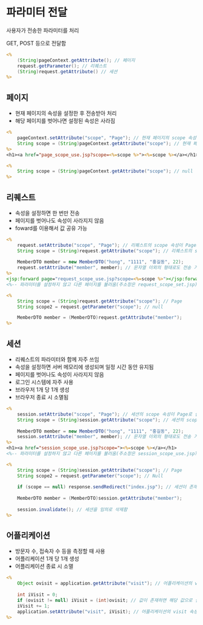 # 파라미터 전달
사용자가 전송한 파라미터를 처리

GET, POST 등으로 전달함
```jsp
<% 
    (String)pageContext.getAttribute(); // 페이지
    request.getParameter(); // 리퀘스트
    (String)request.getAttribute() // 세션
%>
```

## 페이지
- 현재 페이지의 속성을 설정한 후 전송받아 처리
- 해당 페이지를 벗어나면 설정된 속성은 사라짐
```jsp
<%
	pageContext.setAttribute("scope", "Page"); // 현재 페이지의 scope 속성이 Page로 설정됨(페이지를 벗어나면 사라짐)
	String scope = (String)pageContext.getAttribute("scope"); // 현재 페이지의 scope 속성을 문자열 형태로 전송받음(Page)
%>
<h1><a href="page_scope_use.jsp?scope=<%=scope %>"><%=scope %></a></h1> <%-- page_scope_use.jsp?scope=Page --%>
```
```jsp
<%
	String scope = (String)pageContext.getAttribute("scope"); // null
%>
```

## 리퀘스트
- 속성을 설정하면 한 번만 전송
- 페이지를 벗어나도 속성이 사라지지 않음
- foward를 이용해서 값 공유 가능
```jsp
<%
	request.setAttribute("scope", "Page"); // 리퀘스트의 scope 속성이 Page로 설정됨(다른 페이지 호출에도 사용 가능)
	String scope = (String)request.getAttribute("scope"); // 리퀘스트의 scope 속성을 문자열 형태로 전송받음(Page)
	
	MemberDTO member = new MemberDTO("hong", "1111", "홍길동", 22);
	request.setAttribute("member", member); // 문자열 이외의 형태로도 전송 가능
%>
<jsp:forward page="request_scope_use.jsp?scope=<%=scope %>"></jsp:forward>
<%-- 파라미터를 설정하지 않고 다른 페이지를 불러옴(주소창은 request_scope_set.jsp) --%>
```
```jsp
<%
	String scope = (String)request.getAttribute("scope"); // Page
	String scope2 = request.getParameter("scope"); // null

	MemberDTO member = (MemberDTO)request.getAttribute("member");
%>
```

## 세션
- 리퀘스트의 파라미터와 함께 자주 쓰임
- 속성을 설정하면 서버 메모리에 생성되며 일정 시간 동안 유지됨
- 페이지를 벗어나도 속성이 사라지지 않음
- 로그인 시스템에 자주 사용
- 브라우저 1개 당 1개 생성
- 브라우저 종료 시 소멸됨
```jsp
<%
	session.setAttribute("scope", "Page"); // 세션의 scope 속성이 Page로 설정됨(다른 페이지 호출에도 사용 가능)
	String scope = (String)session.getAttribute("scope"); // 세션의 scope 속성을 문자열 형태로 전송받음(Page)
	
	MemberDTO member = new MemberDTO("hong", "1111", "홍길동", 22);
	session.setAttribute("member", member); // 문자열 이외의 형태로도 전송 가능
%>
<h1><a href="session_scope_use.jsp?scope="><%=scope %></a></h1> 
<%-- 파라미터를 설정하지 않고 다른 페이지를 불러옴(주소창은 session_scope_use.jsp?scope=) --%>
```
```jsp
<%
	String scope = (String)session.getAttribute("scope"); // Page
	String scope2 = request.getParameter("scope"); // Null
	
	if (scope == null) response.sendRedirect("index.jsp"); // 세션이 존재하지 않으면 페이지 이동
	
	MemberDTO member = (MemberDTO)session.getAttribute("member");
	
	session.invalidate(); // 세션을 임의로 삭제함
%>
```

## 어플리케이션
- 방문자 수, 접속자 수 등을 측정할 때 사용
- 어플리케이션 1개 당 1개 생성
- 어플리케이션 종료 시 소멸
```jsp
<%
	Object ovisit = application.getAttribute("visit"); // 어플리케이션의 visit 속성값을 요청받음
	
	int iVisit = 0;
	if (ovisit != null) iVisit = (int)ovisit; // 값이 존재하면 해당 값으로 설정
	iVisit += 1;
	application.setAttribute("visit", iVisit); // 어플리케이션의 visit 속성값을 설정함
%>
```